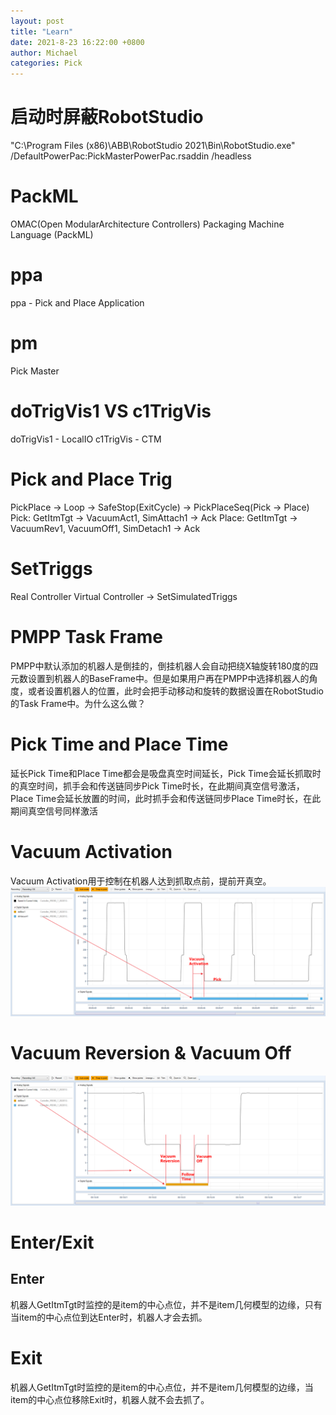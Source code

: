 ```yaml
---
layout: post
title: "Learn"
date: 2021-8-23 16:22:00 +0800
author: Michael
categories: Pick
---
```


# 启动时屏蔽RobotStudio
"C:\Program Files (x86)\ABB\RobotStudio 2021\Bin\RobotStudio.exe" /DefaultPowerPac:PickMasterPowerPac.rsaddin /headless

# PackML
OMAC(Open ModularArchitecture Controllers) Packaging Machine Language (PackML)

# ppa
ppa - Pick and Place Application

# pm
Pick Master

# doTrigVis1 VS c1TrigVis
doTrigVis1 - LocalIO
c1TrigVis - CTM

# Pick and Place Trig
PickPlace -> Loop -> SafeStop(ExitCycle) -> PickPlaceSeq(Pick -> Place)
Pick: GetItmTgt -> VacuumAct1, SimAttach1 -> Ack
Place: GetItmTgt -> VacuumRev1, VacuumOff1, SimDetach1 -> Ack

# SetTriggs
Real Controller
Virtual Controller -> SetSimulatedTriggs

# PMPP Task Frame
PMPP中默认添加的机器人是倒挂的，倒挂机器人会自动把绕X轴旋转180度的四元数设置到机器人的BaseFrame中。但是如果用户再在PMPP中选择机器人的角度，或者设置机器人的位置，此时会把手动移动和旋转的数据设置在RobotStudio的Task Frame中。为什么这么做？

# Pick Time and Place Time
延长Pick Time和Place Time都会是吸盘真空时间延长，Pick Time会延长抓取时的真空时间，抓手会和传送链同步Pick Time时长，在此期间真空信号激活，Place Time会延长放置的时间，此时抓手会和传送链同步Place Time时长，在此期间真空信号同样激活

# Vacuum Activation
Vacuum Activation用于控制在机器人达到抓取点前，提前开真空。
![日志文件夹](/assets/pickmaster/VacuumActivation.png) 

# Vacuum Reversion & Vacuum Off

![日志文件夹](/assets/pickmaster/VacuumReversionOff.png) 

# Enter/Exit
## Enter
机器人GetItmTgt时监控的是item的中心点位，并不是item几何模型的边缘，只有当item的中心点位到达Enter时，机器人才会去抓。

# Exit
机器人GetItmTgt时监控的是item的中心点位，并不是item几何模型的边缘，当item的中心点位移除Exit时，机器人就不会去抓了。